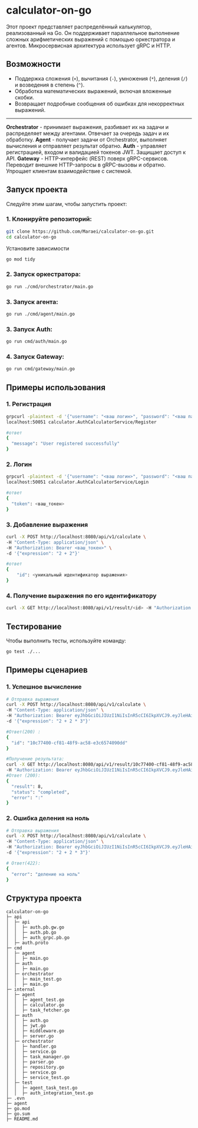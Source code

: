 # calculator-on-go

Этот проект представляет распределённый калькулятор, реализованный на Go. Он поддерживает параллельное выполнение сложных арифметических выражений с помощью оркестратора и агентов. Микросервисная архитектура использует gRPC и HTTP.
## Возможности

- Поддержка сложения (`+`), вычитания (`-`), умножения (`*`), деления (`/`) и возведения в степень (`^`).
- Обработка математических выражений, включая вложенные скобки.
- Возвращает подробные сообщения об ошибках для некорректных выражений.

---

**Orchestrator** - принимает выражения, разбивает их на задачи и распределяет между агентами. Отвечает за очередь задач и их обработку.
**Agent** - получает задачи от Orchestrator, выполняет вычисления и отправляет результат обратно.
**Auth** - управляет регистрацией, входом и валидацией токенов JWT. Защищает доступ к API.
**Gateway** - HTTP-интерфейс (REST) поверх gRPC-сервисов. Переводит внешние HTTP-запросы в gRPC-вызовы и обратно. Упрощает клиентам взаимодействие с системой.

## Запуск проекта

Следуйте этим шагам, чтобы запустить проект:

### 1. Клонируйте репозиторий:
 
```bash
git clone https://github.com/Maraei/calculator-on-go.git
cd calculator-on-go
```
Установите зависимости
```bash
go mod tidy
```
### 2. Запуск оркестратора:

```bash
go run ./cmd/orchestrator/main.go
```
### 3. Запуск агента:

```bash
go run ./cmd/agent/main.go
```
### 3. Запуск Auth:

```bash
go run cmd/auth/main.go
```
### 4. Запуск Gateway:

```bash
go run cmd/gateway/main.go
```
## Примеры использования

### 1. Регистрация
```bash
grpcurl -plaintext -d '{"username": "<ваш логин>", "password": "<ваш пароль>"}' \
localhost:50051 calculator.AuthCalculatorService/Register
```
```bash
#ответ
{
  "message": "User registered successfully"
}
```
### 2. Логин
```bash
grpcurl -plaintext -d '{"username": "<ваш логин>", "password": "<ваш пароль>"}' \
localhost:50051 calculator.AuthCalculatorService/Login
```
```bash
#ответ
{
  "token": <ваш_токен>
}
```
### 3. Добавление выражения

```bash
curl -X POST http://localhost:8080/api/v1/calculate \
-H "Content-Type: application/json" \
-H "Authorization: Bearer <ваш_токен>" \
-d '{"expression": "2 + 2"}'
```
```bash
#ответ
{
    "id": <уникальный идентификатор выражения>
}
```
### 4. Получение выражения по его идентификатору
```bash
curl -X GET http://localhost:8080/api/v1/result/<id> -H "Authorization: Bearer <ваш_токен>"
```

## Тестирование

Чтобы выполнить тесты, используйте команду:

```bash
go test ./...
```

## Примеры сценариев
### 1. Успешное вычисление
```bash
# Отправка выражения
curl -X POST http://localhost:8080/api/v1/calculate \
-H "Content-Type: application/json" \
-H "Authorization: Bearer eyJhbGciOiJIUzI1NiIsInR5cCI6IkpXVCJ9.eyJleHAiOjE3NDY3MDk0MjUsImlhdCI6MTc0NjcwODgyNSwiaWQiOjE5LCJuYmYiOjE3NDY3MDg4MjV9.07TqVAmoR_DDg2IBXYq2EtR8mxfcxHMbUW9M5KlToxg" \
-d '{"expression": "2 + 2 * 3"}'

#Ответ(200) :
{
  "id": "10c77400-cf81-48f9-ac58-e3c6574090dd"
}
```
```bash
#Получение результата:
curl -X GET http://localhost:8080/api/v1/result/10c77400-cf81-48f9-ac58-e3c6574090dd\
-H "Authorization: Bearer eyJhbGciOiJIUzI1NiIsInR5cCI6IkpXVCJ9.eyJleHAiOjE3NDY3MDk0MjUsImlhdCI6MTc0NjcwODgyNSwiaWQiOjE5LCJuYmYiOjE3NDY3MDg4MjV9.07TqVAmoR_DDg2IBXYq2EtR8mxfcxHMbUW9M5KlToxg"
#Ответ (200):
{
  "result": 8,
  "status": "completed",
  "error": ":"
}

```

### 2. Ошибка деления на ноль
```bash
# Отправка выражения
curl -X POST http://localhost:8080/api/v1/calculate \
-H "Content-Type: application/json" \
-H "Authorization: Bearer eyJhbGciOiJIUzI1NiIsInR5cCI6IkpXVCJ9.eyJleHAiOjE3NDY3MDk0MjUsImlhdCI6MTc0NjcwODgyNSwiaWQiOjE5LCJuYmYiOjE3NDY3MDg4MjV9.07TqVAmoR_DDg2IBXYq2EtR8mxfcxHMbUW9M5KlToxg" \
-d '{"expression": "2 + 2 * 3"}'

# Ответ(422):
{
  "error": "деление на ноль"
}
```

## Структура проекта

```
calculator-on-go
├─ api
│  ├─ api
│  │  ├─ auth.pb.gw.go
│  │  ├─ auth.pb.go
│  │  ├─ auth_grpc.pb.go
│  ├─ auth.proto
├─ cmd
│  ├─ agent
│  │  ├─ main.go
│  ├─ auth
│  │  ├─ main.go
│  ├─ orchestrator
│  │  ├─ main_test.go
│  │  ├─ main.go                       
├─ internal
│  ├─ agent
│  │  ├─ agent_test.go            
│  │  ├─ calculator.go 
│  │  ├─ task_fetcher.go
│  ├─ auth
│  │  ├─ auth.go            
│  │  ├─ jwt.go 
│  │  ├─ middleware.go
│  │  ├─ server.go
│  ├─ orchestrator
│  │  ├─ handler.go            
│  │  ├─ service.go 
│  │  ├─ task_manager.go  
│  │  ├─ parser.go            
│  │  ├─ repository.go 
│  │  ├─ service.go 
│  │  ├─ service_test.go  
│  ├─ test
│  │  ├─ agent_task_test.go            
│  │  ├─ auth_integration_test.go               
├─ .evn
├─ agent
├─ go.mod
├─ go.sum                            
├─ README.md
```